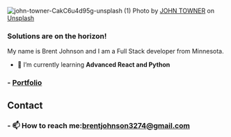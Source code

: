 ![john-towner-CakC6u4d95g-unsplash (1)](https://user-images.githubusercontent.com/115671558/228580802-b886c165-2ea6-45d4-892d-6989f621460f.png)
Photo by <a href="https://unsplash.com/@heytowner?utm_source=unsplash&utm_medium=referral&utm_content=creditCopyText">JOHN TOWNER</a> on <a href="https://unsplash.com/photos/CakC6u4d95g?utm_source=unsplash&utm_medium=referral&utm_content=creditCopyText">Unsplash</a>
  
### Solutions are on the horizon!

My name is Brent Johnson and I am a Full Stack developer from Minnesota.
- 🌱 I’m currently learning **Advanced React and Python**

### - [Portfolio](https://devbrent3274.github.io/react-portfolio/)
## Contact

### - 📫 How to reach me:<brentjohnson3274@gmail.com>
<!--
**DevBrent3274/DevBrent3274** is a ✨ _special_ ✨ repository because its `README.md` (this file) appears on your GitHub profile.

Here are some ideas to get you started:

- 🔭 I’m currently working on ...
- 🌱 I’m currently learning ...
- 👯 I’m looking to collaborate on ...
- 🤔 I’m looking for help with ...
- 💬 Ask me about ...
- 📫 How to reach me: ...
- 😄 Pronouns: ...
- ⚡ Fun fact: ...
-->
